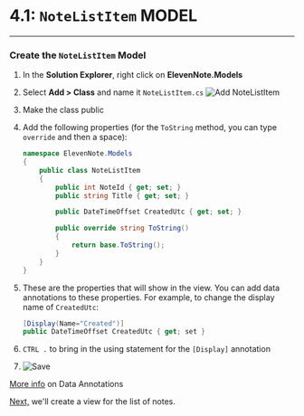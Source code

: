 # 4.1: `NoteListItem` MODEL
---
### Create the `NoteListItem` Model
1. In the **Solution Explorer**, right click on **ElevenNote.Models**
2. Select **Add > Class** and name it `NoteListItem.cs`
![Add NoteListItem](/assets/4.1-A.png) 
3. Make the class public
4. Add the following properties (for the `ToString` method, you can type `override` and then a space):

    ```cs
    namespace ElevenNote.Models
    {
        public class NoteListItem
        {
            public int NoteId { get; set; }
            public string Title { get; set; }

            public DateTimeOffset CreatedUtc { get; set; }

            public override string ToString()
            {
                return base.ToString();
            }
        }
    }
    ```
5. These are the properties that will show in the view. You can add data annotations to these properties.  For example, to change the display name of `CreatedUtc`:

    ```cs
    [Display(Name="Created")]
    public DateTimeOffset CreatedUtc { get; set }
    ```
6. `CTRL .` to bring in the using statement for the `[Display]` annotation
7. ![Save](/assets/font-awesome-save.png)


[More info](/3-DatabaseSetup/3.0a-Annotations.md) on Data Annotations 

[Next,](4.2-IndexView.md) we'll create a view for the list of notes.
